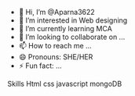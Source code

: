 - 👋 Hi, I’m @Aparna3622
- 👀 I’m interested in Web designing
- 🌱 I’m currently learning MCA
- 💞️ I’m looking to collaborate on ...
- 📫 How to reach me ...
- 😄 Pronouns: SHE/HER
- ⚡ Fun fact: ...

Skills
Html 
css
javascript
mongoDB



